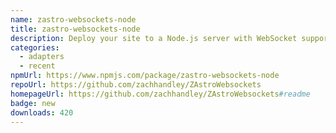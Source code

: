 ```yaml
---
name: zastro-websockets-node
title: zastro-websockets-node
description: Deploy your site to a Node.js server with WebSocket support
categories:
  - adapters
  - recent
npmUrl: https://www.npmjs.com/package/zastro-websockets-node
repoUrl: https://github.com/zachhandley/ZAstroWebsockets
homepageUrl: https://github.com/zachhandley/ZAstroWebsockets#readme
badge: new
downloads: 420
---
```

